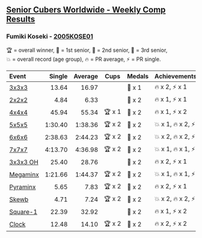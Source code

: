 <style>table {white-space: nowrap;}</style>

## [Senior Cubers Worldwide - Weekly Comp Results](/scw-comp/results/)
### Fumiki Koseki - [2005KOSE01](https://www.worldcubeassociation.org/persons/2005KOSE01)

<span style="white-space: nowrap;">🏆 = overall winner</span>, <span style="white-space: nowrap;">🥇 = 1st senior</span>, <span style="white-space: nowrap;">🥈 = 2nd senior</span>, <span style="white-space: nowrap;">🥉 = 3rd senior</span>, <span style="white-space: nowrap;">💥 = overall record (age group)</span>, <span style="white-space: nowrap;">🔥 = PR average</span>, <span style="white-space: nowrap;">⚡ = PR single</span>.

| Event | Single | Average | Cups | Medals | Achievements|
| :-- | --: | --: | :--: | :-- | :-- |
| [3x3x3](333.md) | 13.64 | 16.97 |  | 🥉 x 1 | 🔥 x 2, ⚡ x 1 |
| [2x2x2](222.md) | 4.84 | 6.33 |  | 🥉 x 2 | 🔥 x 1, ⚡ x 1 |
| [4x4x4](444.md) | 45.94 | 55.34 | 🏆 x 1 | 🥇 x 2 | 🔥 x 1, ⚡ x 2 |
| [5x5x5](555.md) | 1:30.40 | 1:38.36 | 🏆 x 2 | 🥇 x 2 | 💥 x 1, 🔥 x 2, ⚡ x 2 |
| [6x6x6](666.md) | 2:38.63 | 2:44.23 | 🏆 x 2 | 🥇 x 2 | 💥 x 2, 🔥 x 2, ⚡ x 2 |
| [7x7x7](777.md) | 4:13.70 | 4:36.98 | 🏆 x 2 | 🥇 x 2 | 💥 x 1, 🔥 x 1, ⚡ x 1 |
| [3x3x3 OH](333oh.md) | 25.40 | 28.76 |  | 🥈 x 2 | 🔥 x 2, ⚡ x 1 |
| [Megaminx](minx.md) | 1:21.66 | 1:44.37 | 🏆 x 2 | 🥇 x 2 | 💥 x 1, 🔥 x 1, ⚡ x 1 |
| [Pyraminx](pyram.md) | 5.65 | 7.83 | 🏆 x 2 | 🥇 x 2 | 🔥 x 2, ⚡ x 1 |
| [Skewb](skewb.md) | 4.71 | 7.24 | 🏆 x 2 | 🥇 x 2 | 💥 x 2, 🔥 x 2, ⚡ x 2 |
| [Square-1](sq1.md) | 22.39 | 32.92 |  | 🥈 x 2 | 🔥 x 1, ⚡ x 2 |
| [Clock](clock.md) | 12.48 | 14.10 | 🏆 x 2 | 🥇 x 2 | 🔥 x 2, ⚡ x 2 |

<!-- Global site tag (gtag.js) - Google Analytics -->
<script async src="https://www.googletagmanager.com/gtag/js?id=UA-86348435-3"></script>
<script>window.dataLayer = window.dataLayer || []; function gtag() {dataLayer.push(arguments);} gtag('js', new Date()); gtag('config', 'UA-86348435-3');</script>
